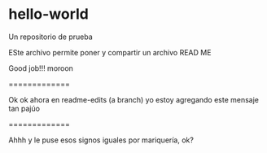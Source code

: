 hello-world
===========

Un repositorio de prueba

ESte archivo permite poner y compartir un archivo READ ME

Good job!!! moroon

=============

Ok ok ahora en readme-edits (a branch) yo estoy agregando este mensaje tan pajúo

=============

Ahhh y le puse esos signos iguales por mariquería, ok?

